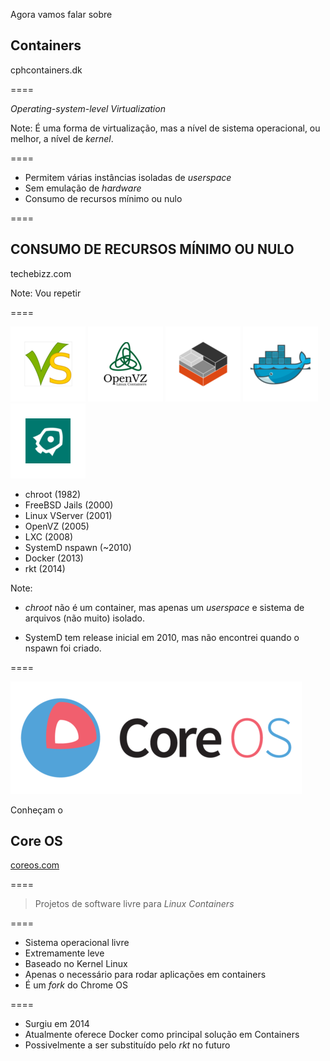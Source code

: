 <!-- .slide: data-background="img/containers.jpg" -->

Agora vamos falar sobre

## Containers

cphcontainers.dk <!-- .element: class="credits" -->

====

_Operating-system-level Virtualization_

Note:
É uma forma de virtualização, mas a nível de sistema operacional,
ou melhor, a nível de _kernel_.

====

- Permitem várias instâncias isoladas de _userspace_
- Sem emulação de _hardware_
- Consumo de recursos mínimo ou nulo

====
<!-- .slide: data-background="img/yes-baby.jpg" -->

## CONSUMO DE RECURSOS MÍNIMO OU NULO

techebizz.com <!-- .element: class="credits" -->

Note:
Vou repetir

====

![vserver](img/logos/vserver-small.png) <!-- .element: class="no-border no-background" -->
![openvz](img/logos/openvz-small.png) <!-- .element: class="no-border no-background" -->
![lxc](img/logos/lxc-small.png) <!-- .element: class="no-border no-background" -->
![docker](img/logos/docker-small.png) <!-- .element: class="no-border no-background" -->
![rocket](img/logos/rocket-small.png) <!-- .element: class="no-border no-background" -->

- chroot (1982)
- FreeBSD Jails (2000)
- Linux VServer (2001)
- OpenVZ (2005)
- LXC (2008)
- SystemD nspawn (~2010)
- Docker (2013)
- rkt (2014)

Note:
- _chroot_ não é um container, mas apenas um _userspace_
e sistema de arquivos (não muito) isolado.

- SystemD tem release inicial em 2010, mas não encontrei
quando o nspawn foi criado.

====

![core-os](img/logos/core-os.png) <!-- .element: class="no-border no-background" -->

Conheçam o

## Core OS

[coreos.com](https://coreos.com)

====

> Projetos de software livre para _Linux Containers_

====

- Sistema operacional livre
- Extremamente leve
- Baseado no Kernel Linux
- Apenas o necessário para rodar aplicações em containers
- É um _fork_ do Chrome OS

====

- Surgiu em 2014
- Atualmente oferece Docker como principal solução em Containers
- Possivelmente a ser substituído pelo _rkt_ no futuro
